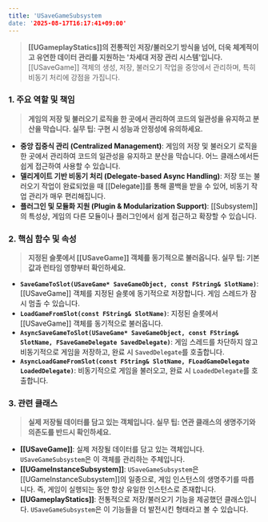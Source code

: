 ```yaml
---
title: 'USaveGameSubsystem
date: '2025-08-17T16:17:41+09:00'
---
```



> **[[UGameplayStatics]]의 전통적인 저장/불러오기 방식을 넘어, 더욱 체계적이고 유연한 데이터 관리를 지원하는 '차세대 저장 관리 시스템'입니다.** [[USaveGame]] 객체의 생성, 저장, 불러오기 작업을 중앙에서 관리하며, 특히 비동기 처리에 강점을 가집니다.

### **1. 주요 역할 및 책임**
> **게임의 저장 및 불러오기 로직을 한 곳에서 관리하여 코드의 일관성을 유지하고 분산을 막습니다. 실무 팁: 구현 시 성능과 안정성에 유의하세요.**
* **중앙 집중식 관리 (Centralized Management)**:
	게임의 저장 및 불러오기 로직을 한 곳에서 관리하여 코드의 일관성을 유지하고 분산을 막습니다. 어느 클래스에서든 쉽게 접근하여 사용할 수 있습니다.
* **델리게이트 기반 비동기 처리 (Delegate-based Async Handling)**:
	저장 또는 불러오기 작업이 완료되었을 때 [[Delegate]]를 통해 콜백을 받을 수 있어, 비동기 작업 관리가 매우 편리해집니다.
* **플러그인 및 모듈화 지원 (Plugin & Modularization Support)**:
	[[Subsystem]]의 특성상, 게임의 다른 모듈이나 플러그인에서 쉽게 접근하고 확장할 수 있습니다.

### **2. 핵심 함수 및 속성**
> **지정된 슬롯에서 [[USaveGame]] 객체를 동기적으로 불러옵니다. 실무 팁: 기본값과 런타임 영향부터 확인하세요.**
* **`SaveGameToSlot(USaveGame* SaveGameObject, const FString& SlotName)`**:
	[[USaveGame]] 객체를 지정된 슬롯에 동기적으로 저장합니다. 게임 스레드가 잠시 멈출 수 있습니다.
* **`LoadGameFromSlot(const FString& SlotName)`**:
	지정된 슬롯에서 [[USaveGame]] 객체를 동기적으로 불러옵니다.
* **`AsyncSaveGameToSlot(USaveGame* SaveGameObject, const FString& SlotName, FSaveGameDelegate SavedDelegate)`**:
	게임 스레드를 차단하지 않고 비동기적으로 게임을 저장하고, 완료 시 `SavedDelegate`를 호출합니다.
* **`AsyncLoadGameFromSlot(const FString& SlotName, FLoadGameDelegate LoadedDelegate)`**:
	비동기적으로 게임을 불러오고, 완료 시 `LoadedDelegate`를 호출합니다.

### **3. 관련 클래스**
> **실제 저장될 데이터를 담고 있는 객체입니다. 실무 팁: 연관 클래스의 생명주기와 의존도를 반드시 확인하세요.**
* **[[USaveGame]]**:
	실제 저장될 데이터를 담고 있는 객체입니다. `USaveGameSubsystem`은 이 객체를 관리하는 주체입니다.
* **[[UGameInstanceSubsystem]]**:
	`USaveGameSubsystem`은 [[UGameInstanceSubsystem]]의 일종으로, 게임 인스턴스의 생명주기를 따릅니다. 즉, 게임이 실행되는 동안 항상 유일한 인스턴스로 존재합니다.
* **[[UGameplayStatics]]**:
	전통적으로 저장/불러오기 기능을 제공했던 클래스입니다. `USaveGameSubsystem`은 이 기능들을 더 발전시킨 형태라고 볼 수 있습니다.